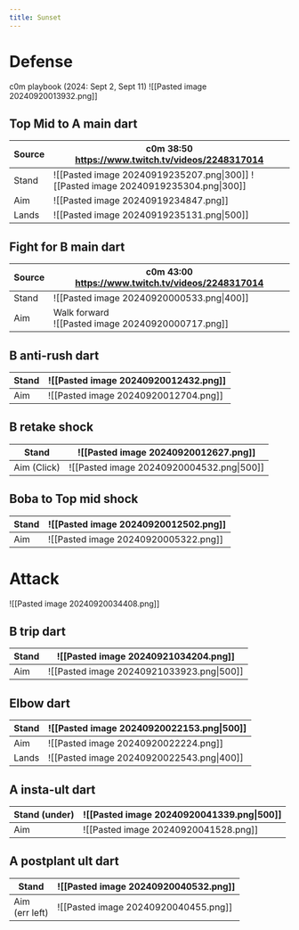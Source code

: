 ```yaml
---
title: Sunset
---
```

# Defense
c0m playbook (2024: Sept 2, Sept 11)
![[Pasted image 20240920013932.png]]
## Top Mid to A main dart

| Source | c0m 38:50 https://www.twitch.tv/videos/2248317014                                   |
| :----- | ----------------------------------------------------------------------------------- |
| Stand  | ![[Pasted image 20240919235207.png\|300]] ![[Pasted image 20240919235304.png\|300]] |
| Aim    | ![[Pasted image 20240919234847.png]]<br>                                            |
| Lands  | ![[Pasted image 20240919235131.png\|500]]                                           |
## Fight for B main dart

| Source | c0m 43:00 https://www.twitch.tv/videos/2248317014    |
| ------ | ---------------------------------------------------- |
| Stand  | ![[Pasted image 20240920000533.png\|400]]            |
| Aim    | Walk forward<br>![[Pasted image 20240920000717.png]] |

## B anti-rush dart

| Stand | ![[Pasted image 20240920012432.png]] |
| ----- | ------------------------------------ |
| Aim   | ![[Pasted image 20240920012704.png]] |

## B retake shock

| Stand       | ![[Pasted image 20240920012627.png]]      |
| ----------- | ----------------------------------------- |
| Aim (Click) | ![[Pasted image 20240920004532.png\|500]] |

## Boba to Top mid shock

| Stand | ![[Pasted image 20240920012502.png]] |
| ----- | ------------------------------------ |
| Aim   | ![[Pasted image 20240920005322.png]] |

# Attack
![[Pasted image 20240920034408.png]]
## B trip dart

| Stand | ![[Pasted image 20240921034204.png]]      |
| ----- | ----------------------------------------- |
| Aim   | ![[Pasted image 20240921033923.png\|500]] |

## Elbow dart

| Stand | ![[Pasted image 20240920022153.png\|500]] |
| ----- | ----------------------------------------- |
| Aim   | ![[Pasted image 20240920022224.png]]      |
| Lands | ![[Pasted image 20240920022543.png\|400]] |

## A insta-ult dart

| Stand (under) | ![[Pasted image 20240920041339.png\|500]] |
| ------------- | ----------------------------------------- |
| Aim           | ![[Pasted image 20240920041528.png]]      |

## A postplant ult dart

| Stand             | ![[Pasted image 20240920040532.png]] |
| ----------------- | ------------------------------------ |
| Aim<br>(err left) | ![[Pasted image 20240920040455.png]] |
